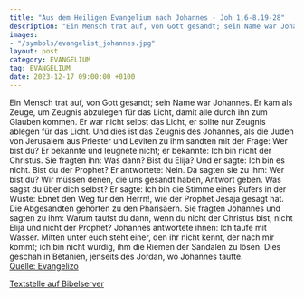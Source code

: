 ```yaml
---
title: "Aus dem Heiligen Evangelium nach Johannes - Joh 1,6-8.19-28"
description: "Ein Mensch trat auf, von Gott gesandt; sein Name war Johannes. Er kam als Zeuge, um Zeugnis abzulegen für das Licht, damit alle durch ihn zum Glauben kommen. Er war nicht selbst das Licht, er sollte nur Zeugnis ablegen für das Licht. Und dies ist das Zeugnis des Johannes, als die...."
images:
- "/symbols/evangelist_johannes.jpg"
layout: post
category: EVANGELIUM
tag: EVANGELIUM
date: 2023-12-17 09:00:00 +0100
---
```

Ein Mensch trat auf, von Gott gesandt; sein Name war Johannes.
Er kam als Zeuge, um Zeugnis abzulegen für das Licht, damit alle durch ihn zum Glauben kommen.
Er war nicht selbst das Licht, er sollte nur Zeugnis ablegen für das Licht.
Und dies ist das Zeugnis des Johannes, als die Juden von Jerusalem aus Priester und Leviten zu ihm sandten mit der Frage: Wer bist du?
Er bekannte und leugnete nicht; er bekannte: Ich bin nicht der Christus.<!--more-->
Sie fragten ihn: Was dann? Bist du Elija? Und er sagte: Ich bin es nicht. Bist du der Prophet? Er antwortete: Nein.
Da sagten sie zu ihm: Wer bist du? Wir müssen denen, die uns gesandt haben, Antwort geben. Was sagst du über dich selbst?
Er sagte: Ich bin die Stimme eines Rufers in der Wüste: Ebnet den Weg für den Herrn!, wie der Prophet Jesaja gesagt hat.
Die Abgesandten gehörten zu den Pharisäern.
Sie fragten Johannes und sagten zu ihm: Warum taufst du dann, wenn du nicht der Christus bist, nicht Elija und nicht der Prophet?
Johannes antwortete ihnen: Ich taufe mit Wasser. Mitten unter euch steht einer, den ihr nicht kennt,
der nach mir kommt; ich bin nicht würdig, ihm die Riemen der Sandalen zu lösen.
Dies geschah in Betanien, jenseits des Jordan, wo Johannes taufte.<br>
[Quelle: Evangelizo](https://evangeliumtagfuertag.org/DE/gospel)

[Textstelle auf Bibelserver](https://www.bibleserver.com/EU/Johannes1,6-8.19-28)
